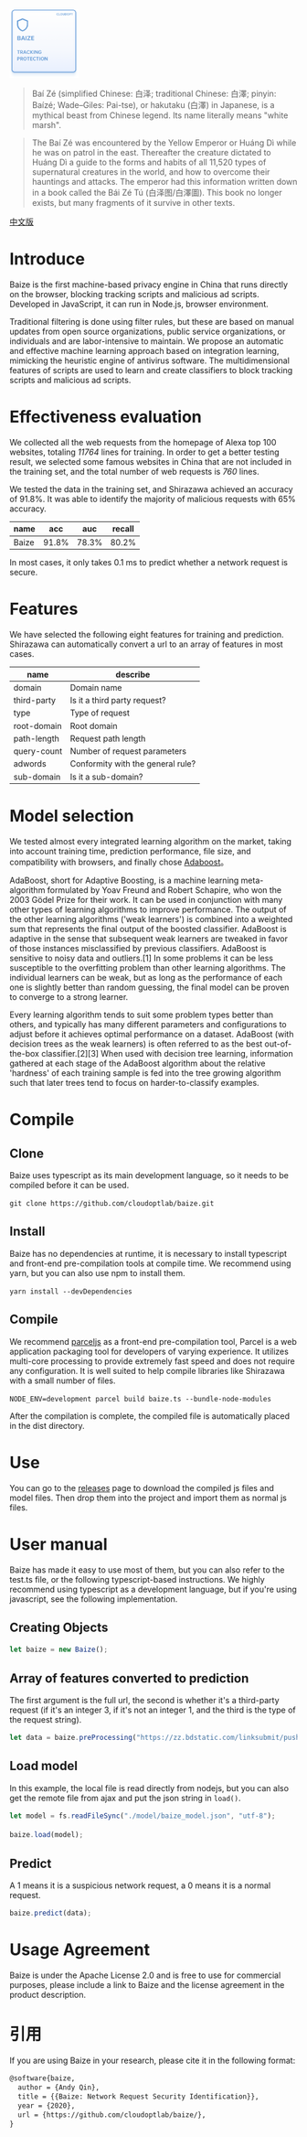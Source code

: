 <img  src="https://raw.githubusercontent.com/cloudoptlab/baize/master/images/baize_logo.png"
      height="120"
      width="120">

> Baí Zé (simplified Chinese: 白泽; traditional Chinese: 白澤; pinyin: Baízé; Wade–Giles: Pai-tse), or hakutaku (白澤) in Japanese, is a mythical beast from Chinese legend. Its name literally means "white marsh".

> The Baí Zé was encountered by the Yellow Emperor or Huáng Dì while he was on patrol in the east. Thereafter the creature dictated to Huáng Dì a guide to the forms and habits of all 11,520 types of supernatural creatures in the world, and how to overcome their hauntings and attacks. The emperor had this information written down in a book called the Bái Zé Tú (白泽图/白澤圖). This book no longer exists, but many fragments of it survive in other texts.

[中文版](https://github.com/cloudoptlab/baize/blob/master/README_ZH.md)

# Introduce

Baize is the first machine-based privacy engine in China that runs directly on the browser, blocking tracking scripts and malicious ad scripts. Developed in JavaScript, it can run in Node.js, browser environment.

Traditional filtering is done using filter rules, but these are based on manual updates from open source organizations, public service organizations, or individuals and are labor-intensive to maintain. We propose an automatic and effective machine learning approach based on integration learning, mimicking the heuristic engine of antivirus software. The multidimensional features of scripts are used to learn and create classifiers to block tracking scripts and malicious ad scripts.

# Effectiveness evaluation

We collected all the web requests from the homepage of Alexa top 100 websites, totaling *11764* lines for training. In order to get a better testing result, we selected some famous websites in China that are not included in the training set, and the total number of web requests is *760* lines.

We tested the data in the training set, and Shirazawa achieved an accuracy of 91.8%. It was able to identify the majority of malicious requests with 65% accuracy.

name | acc | auc | recall
-|-|-|-
Baize | 91.8% | 78.3% | 80.2% |

In most cases, it only takes 0.1 ms to predict whether a network request is secure.

# Features

We have selected the following eight features for training and prediction. Shirazawa can automatically convert a url to an array of features in most cases.

name | describe
-|-
domain | Domain name
third-party | Is it a third party request?
type | Type of request
root-domain | Root domain
path-length | Request path length
query-count | Number of request parameters
adwords | Conformity with the general rule?
sub-domain | Is it a sub-domain?

# Model selection

We tested almost every integrated learning algorithm on the market, taking into account training time, prediction performance, file size, and compatibility with browsers, and finally chose [Adaboost](https://en.wikipedia.org/wiki/AdaBoost)。

AdaBoost, short for Adaptive Boosting, is a machine learning meta-algorithm formulated by Yoav Freund and Robert Schapire, who won the 2003 Gödel Prize for their work. It can be used in conjunction with many other types of learning algorithms to improve performance. The output of the other learning algorithms ('weak learners') is combined into a weighted sum that represents the final output of the boosted classifier. AdaBoost is adaptive in the sense that subsequent weak learners are tweaked in favor of those instances misclassified by previous classifiers. AdaBoost is sensitive to noisy data and outliers.[1] In some problems it can be less susceptible to the overfitting problem than other learning algorithms. The individual learners can be weak, but as long as the performance of each one is slightly better than random guessing, the final model can be proven to converge to a strong learner.

Every learning algorithm tends to suit some problem types better than others, and typically has many different parameters and configurations to adjust before it achieves optimal performance on a dataset. AdaBoost (with decision trees as the weak learners) is often referred to as the best out-of-the-box classifier.[2][3] When used with decision tree learning, information gathered at each stage of the AdaBoost algorithm about the relative 'hardness' of each training sample is fed into the tree growing algorithm such that later trees tend to focus on harder-to-classify examples.

# Compile

## Clone

Baize uses typescript as its main development language, so it needs to be compiled before it can be used.

`git clone https://github.com/cloudoptlab/baize.git`

## Install

Baize has no dependencies at runtime, it is necessary to install typescript and front-end pre-compilation tools at compile time. We recommend using yarn, but you can also use npm to install them.

`yarn install --devDependencies`

## Compile

We recommend [parceljs](https://parceljs.org/) as a front-end pre-compilation tool, Parcel is a web application packaging tool for developers of varying experience. It utilizes multi-core processing to provide extremely fast speed and does not require any configuration. It is well suited to help compile libraries like Shirazawa with a small number of files.

`NODE_ENV=development parcel build baize.ts --bundle-node-modules`

After the compilation is complete, the compiled file is automatically placed in the dist directory.

# Use

You can go to the [releases](https://github.com/cloudoptlab/baize/releases) page to download the compiled js files and model files. Then drop them into the project and import them as normal js files.

# User manual

Baize has made it easy to use most of them, but you can also refer to the test.ts file, or the following typescript-based instructions. We highly recommend using typescript as a development language, but if you're using javascript, see the following implementation.

## Creating Objects

```typescript
let baize = new Baize();
```

## Array of features converted to prediction

The first argument is the full url, the second is whether it's a third-party request (if it's an integer 3, if it's not an integer 1, and the third is the type of the request string).

```typescript
let data = baize.preProcessing("https://zz.bdstatic.com/linksubmit/push.js", 1, "script");
```

## Load model

In this example, the local file is read directly from nodejs, but you can also get the remote file from ajax and put the json string in `load()`.

```typescript
let model = fs.readFileSync("./model/baize_model.json", "utf-8");

baize.load(model);
```

## Predict

A 1 means it is a suspicious network request, a 0 means it is a normal request.

```typescript
baize.predict(data);
```

# Usage Agreement

Baize is under the Apache License 2.0 and is free to use for commercial purposes, please include a link to Baize and the license agreement in the product description.

# 引用

If you are using Baize in your research, please cite it in the following format:

```
@software{baize,
  author = {Andy Qin},
  title = {{Baize: Network Request Security Identification}},
  year = {2020},
  url = {https://github.com/cloudoptlab/baize/},
}
```